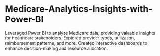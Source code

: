 # Medicare-Analytics-Insights-with-Power-BI
Leveraged Power BI to analyze Medicare data, providing valuable insights for healthcare stakeholders. Explored provider types, utilization, reimbursement patterns, and more. Created interactive dashboards to enhance decision-making and resource allocation.
